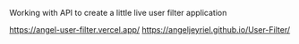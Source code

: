 Working with API to create a little live user filter application

https://angel-user-filter.vercel.app/
https://angeljeyriel.github.io/User-Filter/
